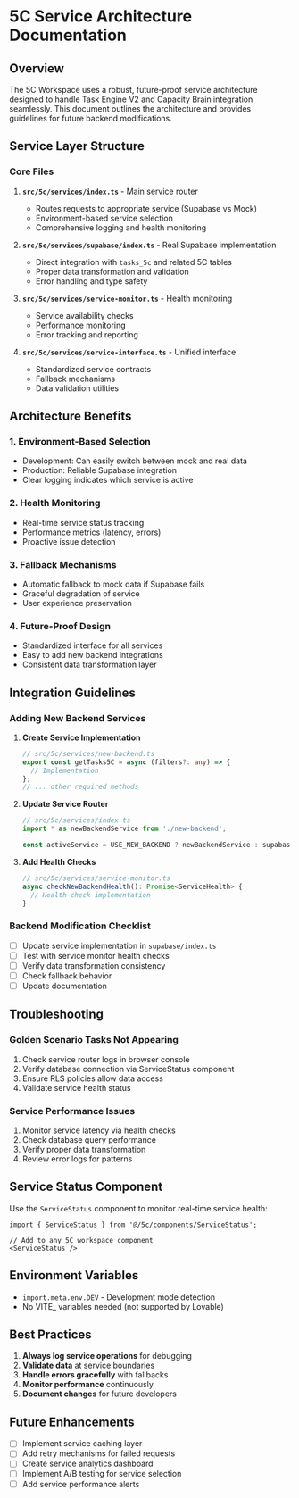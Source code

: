 # 5C Service Architecture Documentation

## Overview

The 5C Workspace uses a robust, future-proof service architecture designed to handle Task Engine V2 and Capacity Brain integration seamlessly. This document outlines the architecture and provides guidelines for future backend modifications.

## Service Layer Structure

### Core Files

1. **`src/5c/services/index.ts`** - Main service router
   - Routes requests to appropriate service (Supabase vs Mock)
   - Environment-based service selection
   - Comprehensive logging and health monitoring

2. **`src/5c/services/supabase/index.ts`** - Real Supabase implementation
   - Direct integration with `tasks_5c` and related 5C tables
   - Proper data transformation and validation
   - Error handling and type safety

3. **`src/5c/services/service-monitor.ts`** - Health monitoring
   - Service availability checks
   - Performance monitoring
   - Error tracking and reporting

4. **`src/5c/services/service-interface.ts`** - Unified interface
   - Standardized service contracts
   - Fallback mechanisms
   - Data validation utilities

## Architecture Benefits

### 1. **Environment-Based Selection**
- Development: Can easily switch between mock and real data
- Production: Reliable Supabase integration
- Clear logging indicates which service is active

### 2. **Health Monitoring**
- Real-time service status tracking
- Performance metrics (latency, errors)
- Proactive issue detection

### 3. **Fallback Mechanisms**
- Automatic fallback to mock data if Supabase fails
- Graceful degradation of service
- User experience preservation

### 4. **Future-Proof Design**
- Standardized interface for all services
- Easy to add new backend integrations
- Consistent data transformation layer

## Integration Guidelines

### Adding New Backend Services

1. **Create Service Implementation**
   ```typescript
   // src/5c/services/new-backend.ts
   export const getTasks5C = async (filters?: any) => {
     // Implementation
   };
   // ... other required methods
   ```

2. **Update Service Router**
   ```typescript
   // src/5c/services/index.ts
   import * as newBackendService from './new-backend';
   
   const activeService = USE_NEW_BACKEND ? newBackendService : supabaseService;
   ```

3. **Add Health Checks**
   ```typescript
   // src/5c/services/service-monitor.ts
   async checkNewBackendHealth(): Promise<ServiceHealth> {
     // Health check implementation
   }
   ```

### Backend Modification Checklist

- [ ] Update service implementation in `supabase/index.ts`
- [ ] Test with service monitor health checks
- [ ] Verify data transformation consistency
- [ ] Check fallback behavior
- [ ] Update documentation

## Troubleshooting

### Golden Scenario Tasks Not Appearing

1. Check service router logs in browser console
2. Verify database connection via ServiceStatus component
3. Ensure RLS policies allow data access
4. Validate service health status

### Service Performance Issues

1. Monitor service latency via health checks
2. Check database query performance
3. Verify proper data transformation
4. Review error logs for patterns

## Service Status Component

Use the `ServiceStatus` component to monitor real-time service health:

```tsx
import { ServiceStatus } from '@/5c/components/ServiceStatus';

// Add to any 5C workspace component
<ServiceStatus />
```

## Environment Variables

- `import.meta.env.DEV` - Development mode detection
- No VITE_ variables needed (not supported by Lovable)

## Best Practices

1. **Always log service operations** for debugging
2. **Validate data** at service boundaries
3. **Handle errors gracefully** with fallbacks
4. **Monitor performance** continuously
5. **Document changes** for future developers

## Future Enhancements

- [ ] Implement service caching layer
- [ ] Add retry mechanisms for failed requests
- [ ] Create service analytics dashboard
- [ ] Implement A/B testing for service selection
- [ ] Add service performance alerts
